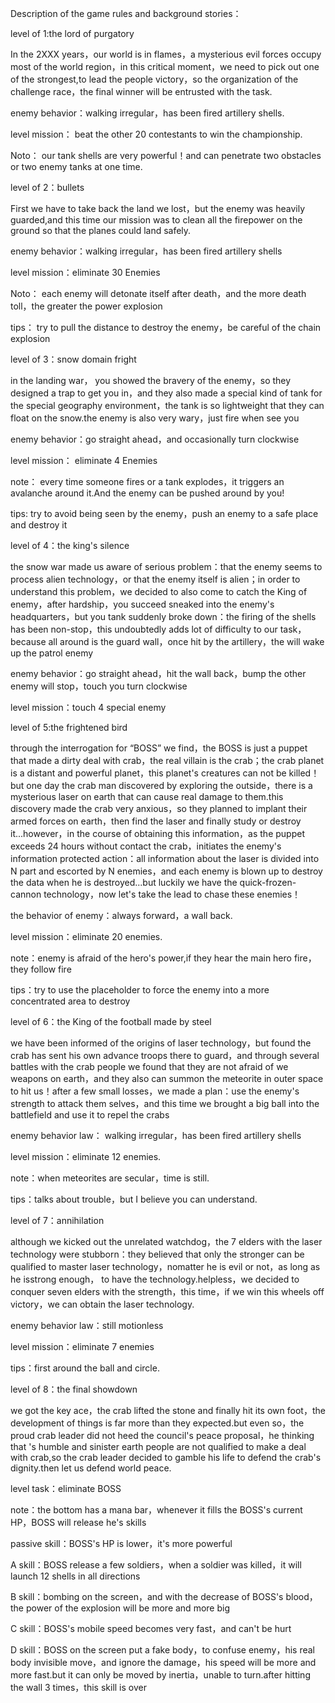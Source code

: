 Description of the game rules and background stories：




level of 1:the lord of purgatory

In the 2XXX years，our world is in flames，a mysterious evil forces occupy most of the world region，in this critical moment，we need to pick out one of the strongest,to lead the people victory，so the organization of the challenge race，the final winner will be entrusted with the task.

enemy behavior：walking irregular，has been fired artillery shells.

level mission： beat the other 20 contestants to win the championship.

Noto： our tank shells are very powerful！and can penetrate two obstacles or two enemy tanks at one time.



level of 2：bullets

First we have to take back the land we lost，but the enemy was heavily guarded,and  this  time our mission was to clean all the firepower on the ground so that the planes could land safely.

enemy behavior：walking irregular，has been fired artillery shells

level mission：eliminate 30 Enemies

Noto： each enemy will detonate itself after death，and the more death toll，the greater the power explosion

tips： try to pull the distance to destroy the enemy，be careful of the chain explosion




level of 3：snow domain fright

in the landing war， you showed the bravery of the enemy，so they designed a trap to get you in，and they also made a  special kind of tank for the special geography environment，the tank is so lightweight that they can float on the snow.the enemy is also very wary，just fire when see you

enemy behavior：go straight ahead，and occasionally turn clockwise

level mission： eliminate 4 Enemies

note： every time someone fires or a tank explodes，it triggers an avalanche around it.And the enemy can  be pushed around by you!

tips: try to avoid being seen by the enemy，push an enemy to a safe place and destroy it




level of 4：the king's silence

the snow war made us aware of serious problem：that the enemy seems to process alien technology，or that the enemy itself is alien；in order to understand this problem，we decided to also come to catch the King of enemy，after hardship，you succeed sneaked into the enemy's headquarters，but you tank suddenly broke down：the firing of the shells has been non-stop，this undoubtedly adds lot of difficulty to our task，because all around is the guard wall，once hit by the artillery，the will wake up the patrol enemy

enemy behavior：go straight ahead，hit the wall back，bump the other enemy will stop，touch you turn clockwise

level mission：touch 4 special enemy




level of 5:the frightened bird

through the interrogation for “BOSS” we find，the BOSS is just a puppet that made a dirty deal with crab，the real villain is the crab；the crab planet is a distant and powerful planet，this planet's creatures can not be killed！but one day the crab man discovered by exploring the outside，there is a mysterious laser on earth that can cause real damage to them.this discovery made the crab very anxious，so they planned to implant their armed forces on earth，then find the laser and finally study or destroy it...however，in the course of obtaining this information，as the puppet exceeds 24 hours without contact the crab，initiates the enemy's information protected action：all information about the laser is divided into N part and escorted by N enemies，and each enemy is blown up to destroy the data when he is destroyed...but luckily we have the quick-frozen-cannon technology，now let's take the lead to chase these enemies！

the behavior of enemy：always forward，a wall back.

level mission：eliminate 20 enemies.

note：enemy is afraid of the hero's power,if they hear the main hero fire，they follow fire

tips：try to use the placeholder to force the enemy into a more concentrated area to destroy




level of 6：the King of the football made by steel

we have been informed of the origins of laser technology，but found the crab has sent his own advance troops there to guard，and through several battles with the crab people we found that they are not afraid of we weapons on earth，and they also can summon the meteorite in outer space to hit us！after a few small losses，we made a plan：use the enemy's strength to attack them selves，and this time we brought a big ball into the battlefield and use it to repel the crabs

enemy behavior law： walking irregular，has been fired artillery shells

level mission：eliminate 12 enemies.

note：when meteorites are secular，time is still.

tips：talks about trouble，but I believe you can understand.




level of 7：annihilation

although we kicked out the unrelated watchdog，the 7 elders with the laser technology were stubborn：they believed that only the stronger can be qualified to master laser technology，nomatter he is evil or not，as long as he isstrong enough， to have the technology.helpless，we decided to conquer seven elders with the strength，this time，if we win this wheels off victory，we can obtain the laser technology.

enemy behavior law：still motionless

level mission：eliminate 7 enemies

tips：first around the ball and circle.





level of 8：the final showdown

we got the key ace，the crab lifted the stone and finally hit its own foot，the development of things is far more than they expected.but even so，the proud crab leader did not heed the council's peace proposal，he thinking that 's humble and sinister earth people are not qualified to make a deal with crab,so the crab leader decided to gamble his life to defend the crab's dignity.then let us defend world peace.

level task：eliminate BOSS

note：the bottom has a mana bar，whenever it fills the BOSS's current HP，BOSS will release he's skills

passive skill：BOSS's HP is lower，it's more powerful

A skill：BOSS release a few soldiers，when a soldier was killed，it will launch 12 shells in all directions

B skill：bombing on the screen，and with the decrease of BOSS's blood，the power of the explosion will be more and more big

C skill：BOSS's mobile speed becomes very fast，and can't be hurt

D skill：BOSS on the screen put a fake body，to confuse enemy，his real body invisible move，and ignore the damage，his speed will be more and more fast.but it can only be moved by inertia，unable to turn.after hitting the wall 3 times，this skill is over
